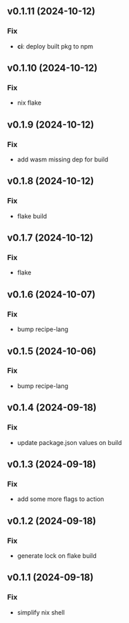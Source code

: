 ## v0.1.11 (2024-10-12)

### Fix

- **ci**: deploy built pkg to npm

## v0.1.10 (2024-10-12)

### Fix

- nix flake

## v0.1.9 (2024-10-12)

### Fix

- add wasm missing dep for build

## v0.1.8 (2024-10-12)

### Fix

- flake build

## v0.1.7 (2024-10-12)

### Fix

- flake

## v0.1.6 (2024-10-07)

### Fix

- bump recipe-lang

## v0.1.5 (2024-10-06)

### Fix

- bump recipe-lang

## v0.1.4 (2024-09-18)

### Fix

- update package.json values on build

## v0.1.3 (2024-09-18)

### Fix

- add some more flags to action

## v0.1.2 (2024-09-18)

### Fix

- generate lock on flake build

## v0.1.1 (2024-09-18)

### Fix

- simplify nix shell
